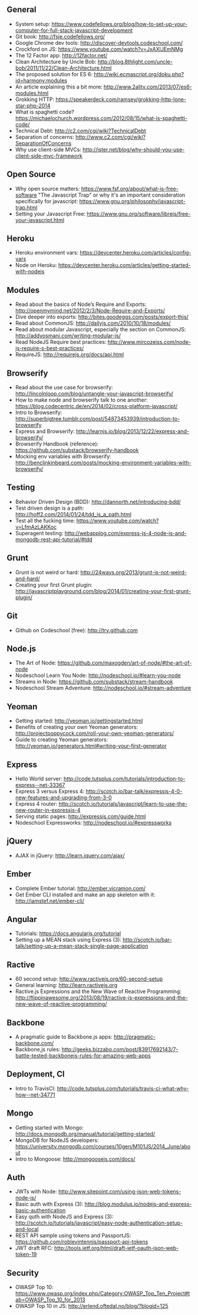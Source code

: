 ## General
- System setup: https://www.codefellows.org/blog/how-to-set-up-your-computer-for-full-stack-javascript-development
- Git book: http://fsje.codefellows.org/
- Google Chrome dev tools: http://discover-devtools.codeschool.com/
- Crockford on JS: https://www.youtube.com/watch?v=JxAXlJEmNMg
- The 12 Factor app: http://12factor.net/
- Clean Architecture by Uncle Bob: http://blog.8thlight.com/uncle-bob/2011/11/22/Clean-Architecture.html 
- The proposed solution for ES 6: http://wiki.ecmascript.org/doku.php?id=harmony:modules
- An article explaining this a bit more: http://www.2ality.com/2013/07/es6-modules.html 
- Grokking HTTP: https://speakerdeck.com/ramsey/grokking-http-lone-star-php-2014
- What is spaghetti code? https://michaelochurch.wordpress.com/2012/08/15/what-is-spaghetti-code/
- Technical Debt: http://c2.com/cgi/wiki?TechnicalDebt
- Separation of concerns: http://www.c2.com/cgi/wiki?SeparationOfConcerns
- Why use client-side MVCs: http://jster.net/blog/why-should-you-use-client-side-mvc-framework

## Open Source
- Why open source matters: https://www.fsf.org/about/what-is-free-software
"The Javascript Trap" or why it's an important consideration specifically for javascript: https://www.gnu.org/philosophy/javascript-trap.html
- Setting your Javascript Free: https://www.gnu.org/software/librejs/free-your-javascript.html


## Heroku
- Heroku environment vars: https://devcenter.heroku.com/articles/config-vars
- Node on Heroku: https://devcenter.heroku.com/articles/getting-started-with-nodejs

## Modules
- Read about the basics of Node’s Require and Exports: http://openmymind.net/2012/2/3/Node-Require-and-Exports/
- Dive deeper into exports: http://bites.goodeggs.com/posts/export-this/  
- Read about CommonJS: http://dailyjs.com/2010/10/18/modules/
- Read about modular Javascript, especially the section on CommonJS: http://addyosmani.com/writing-modular-js/
- Read NodeJS Require best practices: http://www.mircozeiss.com/node-js-require-s-best-practices/ 
- RequireJS: http://requirejs.org/docs/api.html

## Browserify

- Read about the use case for browserify: http://lincolnloop.com/blog/untangle-your-javascript-browserify/
- How to make node and browserify talk to one another: https://blog.codecentric.de/en/2014/02/cross-platform-javascript/
- Intro to Browserify: http://superbigtree.tumblr.com/post/54873453939/introduction-to-browserify
- Express and Browserify: http://learnjs.io/blog/2013/12/22/express-and-browserify/ 
- Browserify Handbook (reference): https://github.com/substack/browserify-handbook 
- Mocking env variables with Browserify: http://benclinkinbeard.com/posts/mocking-environment-variables-with-browserify/

## Testing
- Behavior Driven Design (BDD): http://dannorth.net/introducing-bdd/
- Test driven design is a path: http://hoff2.com/2014/01/24/tdd_is_a_path.html
- Test all the fucking time: https://www.youtube.com/watch?v=LfmAzLAKKoc
- Superagent testing: http://webapplog.com/express-js-4-node-js-and-mongodb-rest-api-tutorial/#tdd

## Grunt
- Grunt is not weird or hard: http://24ways.org/2013/grunt-is-not-weird-and-hard/
- Creating your first Grunt plugin: http://javascriptplayground.com/blog/2014/01/creating-your-first-grunt-plugin/

## Git
- Github on Codeschool (free): http://try.github.com

## Node.js
- The Art of Node: https://github.com/maxogden/art-of-node/#the-art-of-node
- Nodeschool Learn You Node: http://nodeschool.io/#learn-you-node 
- Streams in Node: https://github.com/substack/stream-handbook
- Nodeschool Stream Adventure: http://nodeschool.io/#stream-adventure

## Yeoman
- Getting started: http://yeoman.io/gettingstarted.html
- Benefits of creating your own Yeoman generators: http://projectpoppycock.com/roll-your-own-yeoman-generators/
- Guide to creating Yeoman generators: http://yeoman.io/generators.html#writing-your-first-generator

## Express
- Hello World server: http://code.tutsplus.com/tutorials/introduction-to-express--net-33367
- Express 3 versus Express 4: http://scotch.io/bar-talk/expressjs-4-0-new-features-and-upgrading-from-3-0
- Express 4 router: http://scotch.io/tutorials/javascript/learn-to-use-the-new-router-in-expressjs-4
- Serving static pages: http://expressjs.com/guide.html
- Nodeschool Expressworks: http://nodeschool.io/#expressworks

## jQuery
- AJAX in jQuery: http://learn.jquery.com/ajax/ 

## Ember
- Complete Ember tutorial: http://ember.vicramon.com/
- Get Ember CLI installed and make an app skeleton with it: http://iamstef.net/ember-cli/

## Angular
- Tutorials: https://docs.angularjs.org/tutorial
- Setting up a MEAN stack using Express (3): http://scotch.io/bar-talk/setting-up-a-mean-stack-single-page-application

## Ractive
- 60 second setup: http://www.ractivejs.org/60-second-setup
- General learning: http://learn.ractivejs.org 
- Ractive.js Expressions and the New Wave of Reactive Programming: http://flippinawesome.org/2013/08/19/ractive-js-expressions-and-the-new-wave-of-reactive-programming/ 

## Backbone
- A pragmatic guide to Backbone.js apps: http://pragmatic-backbone.com/
- Backbone,js rules: http://geeks.bizzabo.com/post/83917692143/7-battle-tested-backbonejs-rules-for-amazing-web-apps

## Deployment, CI
- Intro to TravisCI: http://code.tutsplus.com/tutorials/travis-ci-what-why-how--net-34771 

## Mongo
- Getting started with Mongo: http://docs.mongodb.org/manual/tutorial/getting-started/
- MongoDB for NodeJS developers: https://university.mongodb.com/courses/10gen/M101JS/2014_June/about
- Intro to Mongoose: http://mongoosejs.com/docs/

## Auth
- JWTs with Node: http://www.sitepoint.com/using-json-web-tokens-node-js/
- Basic auth with Express (3): http://blog.modulus.io/nodejs-and-express-basic-authentication
- Easy quth with NodeJS and Express (3): http://scotch.io/tutorials/javascript/easy-node-authentication-setup-and-local
- REST API sample using tokens and PassportJS: https://github.com/roblevintennis/passport-api-tokens
- JWT draft RFC: http://tools.ietf.org/html/draft-ietf-oauth-json-web-token-19

## Security
- OWASP Top 10: https://www.owasp.org/index.php/Category:OWASP_Top_Ten_Project#tab=OWASP_Top_10_for_2013
- OWASP Top 10 in JS: http://erlend.oftedal.no/blog/?blogid=125
